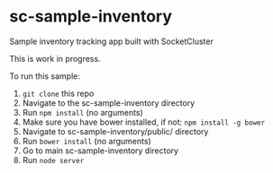 # sc-sample-inventory
Sample inventory tracking app built with SocketCluster

This is work in progress.

To run this sample:
1. ```git clone``` this repo
2. Navigate to the sc-sample-inventory directory
3. Run ```npm install``` (no arguments)
4. Make sure you have bower installed, if not: ```npm install -g bower```
5. Navigate to sc-sample-inventory/public/ directory
6. Run ```bower install``` (no arguments)
7. Go to main sc-sample-inventory directory
8. Run ```node server```